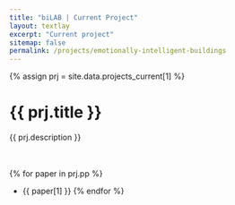 ```yaml
---
title: "biLAB | Current Project"
layout: textlay
excerpt: "Current project"
sitemap: false
permalink: /projects/emotionally-intelligent-buildings
---
```


{% assign prj = site.data.projects_current[1] %}
# {{ prj.title }}
{{ prj.description }}  
<br><br>

{% for paper in prj.pp %}
* {{ paper[1] }}
{% endfor %}